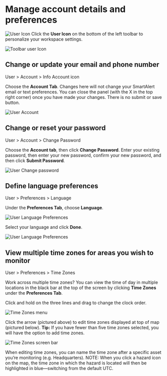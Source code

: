 # Manage account details and preferences

![User Icon](https://github.com/LuigiBella/PDC_test/blob/master/icons/User_Icon.png) Click the **User Icon** on the bottom of the left toolbar to personalize your workspace settings.

![Toolbar user Icon](https://github.com/LuigiBella/PDC_test/blob/master/images/1.5_figure_1.png) 

## Change or update your email and phone number
User > Account > Info Account icon

Choose the **Account Tab**. Changes here will not change your SmartAlert email or text preferences. You can close the panel (with the X in the top right corner) once you have made your changes. There is no submit or save button.

![User Account ](https://github.com/LuigiBella/PDC_test/blob/master/images/1.5_figure_2.png) 

## Change or reset your password
User > Account > Change Password

Choose the **Account tab**, then click **Change Password**. Enter your existing password, then enter your new password, confirm your new password, and then click **Submit Password**.

![User Change password](https://github.com/LuigiBella/PDC_test/blob/master/images/1.5_figure_3.png)

## Define language preferences
User > Preferences > Language

Under the **Preferences Tab**, choose **Language**.

![User Language Preferences](https://github.com/LuigiBella/PDC_test/blob/master/images/1.5_figure_5.png)

 Select your language and click **Done**.
 
![User Language Preferences](https://github.com/LuigiBella/PDC_test/blob/master/images/1.5_figure_5a.png)

## View multiple time zones for areas you wish to monitor
User > Preferences > Time Zones

Work across multiple time zones? You can view the time of day in multiple locations in the black bar at the top of the screen by clicking **Time Zones** under the **Preferences Tab**.

Click and hold on the three lines and drag to change the clock order.

![Time Zones menu](https://github.com/LuigiBella/PDC_test/blob/master/images/1.5_figure_6.png)

Click the arrow (pictured above) to edit time zones displayed at top of map (pictured below). **Tip:** If you have fewer than five time zones selected, you will have the option to add time zones.

![Time Zones screen bar](https://github.com/LuigiBella/PDC_test/blob/master/images/1.5_figure_7.png)

When editing time zones, you can name the time zone after a specific asset you’re monitoring (e.g. Headquarters).
NOTE: When you click a hazard icon on the map, the time zone in which the hazard is located will then be highlighted in blue—switching from the default UTC.